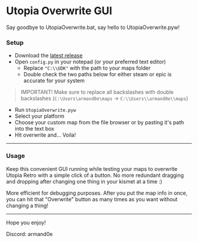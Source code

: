 # Utopia Overwrite GUI
Say goodbye to UtopiaOverwrite.bat, say hello to UtopiaOverwrite.pyw!
### Setup
* Download the [latest release](https://github.com/armand0e/Utopia-Overwrite-GUI/releases/latest)
* Open `config.py` in your notepad (or your preferred text editor)
    * Replace `"C:\\UDK"` with the path to your maps folder
    * Double check the two paths below for either steam or epic is accurate for your system
> IMPORTANT! Make sure to replace all backslashes with double backslashes (`C:\Users\armand0e\maps` ->  `C:\\Users\\armand0e\\maps`)
* Run `UtopiaOverwrite.pyw`
* Select your platform 
* Choose your custom map from the file browser or by pasting it's path into the text box
* Hit overwrite and... Voila!
_____
### Usage
Keep this convenient GUI running while testing your maps to overwrite Utopia Retro with a simple click of a button. No more redundant dragging and dropping after changing one thing in your kismet at a time :)

More efficient for debugging purposes. After you put the map info in once, you can hit that "Overwrite" button as many times as you want without changing a thing! 
___
Hope you enjoy!

Discord: armand0e
